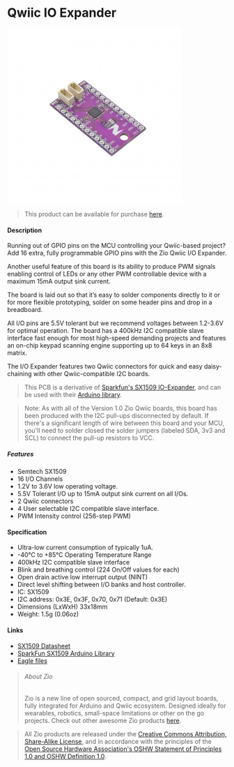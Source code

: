 # Qwiic IO Expander




![](io-expander.png)

> This product can be available for purchase [here](https://www.smart-prototyping.com/Zio-Qwiic-IO-Expander.html).


#### Description

Running out of GPIO pins on the MCU controlling your Qwiic-based project? Add 16 extra, fully programmable GPIO pins with the Zio Qwiic I/O Expander. 

Another useful feature of this board is its ability to produce PWM signals enabling control of LEDs or any other PWM controllable device with a maximum 15mA output sink current.

The board is laid out so that it’s easy to solder components directly to it or for more flexible prototyping, solder on some header pins and drop in a breadboard. 

All I/O pins are 5.5V tolerant but we recommend voltages between 1.2-3.6V for optimal operation. The board has a 400kHz I2C compatible slave interface fast enough for most high-speed demanding projects and features an on-chip keypad scanning engine supporting up to 64 keys in an 8x8 matrix.

The I/O Expander features two Qwiic connectors for quick and easy daisy-chaining with other Qwiic-compatible I2C boards. 

> This PCB is a derivative of [Sparkfun's SX1509 IO-Expander](https://github.com/sparkfun/SX1509_IO-Expander), and can be used with their [Arduino library](https://github.com/sparkfun/SparkFun_SX1509_Arduino_Library).


> Note: As with all of the Version 1.0 Zio Qwiic boards, this board has been produced with the I2C pull-ups disconnected by default. If there's a significant length of wire between this board and your MCU, you'll need to solder closed the solder jumpers (labeled SDA, 3v3 and SCL) to connect the pull-up resistors to VCC.


##### Features

* Semtech SX1509
* 16 I/O Channels
* 1.2V to 3.6V low operating voltage.
* 5.5V Tolerant I/O up to 15mA output sink current on all I/Os.
* 2 Qwiic connectors
* 4 User selectable I2C compatible slave interface.
* PWM Intensity control (256-step PWM)




#### Specification

* Ultra-low current consumption of typically 1uA.
* -40°C to +85°C Operating Temperature Range
* 400kHz I2C compatible slave interface
* Blink and breathing control (224 On/Off values for each)
* Open drain active low interrupt output (NINT)
* Direct level shifting between I/O banks and host controller.
* IC: SX1509
* I2C address: 0x3E, 0x3F, 0x70, 0x71 (Default: 0x3E)
* Dimensions (LxWxH) 33x18mm
* Weight: 1.5g (0.06oz)



#### Links

* [SX1509 Datasheet](https://www.smart-prototyping.com/image/data/NOA-RnD/101901%20IO%20Expander/sx150x_89b.pdf)
* [SparkFun SX1509 Arduino Library](https://github.com/sparkfun/SparkFun_SX1509_Arduino_Library)
* [Eagle files](https://github.com/ZIOCC/Qwiic_IO_Expander)









> ###### About Zio
> Zio is a new line of open sourced, compact, and grid layout boards, fully integrated for Arduino and Qwiic ecosystem. Designed ideally for wearables, robotics, small-space limitations or other on the go projects. Check out other awesome Zio products [here](https://www.smart-prototyping.com/Zio).



> All Zio products are released under the [Creative Commons Attribution, Share-Alike License](https://creativecommons.org/licenses/by-sa/4.0/), and in accordance with the principles of the [Open Source Hardware Association's OSHW Statement of Principles 1.0 and OSHW Definition 1.0](https://www.oshwa.org/definition/).
